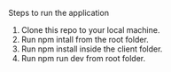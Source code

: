 Steps to run the application
1. Clone this repo to your local machine.
2. Run npm intall from the root folder.
3. Run npm install inside the client folder.
4. Run npm run dev from root folder.
